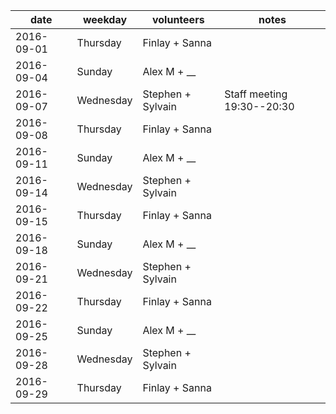 date|weekday|volunteers|notes
---|---|---|---
2016-09-01|Thursday|Finlay + Sanna|
2016-09-04|Sunday|Alex M + __|
2016-09-07|Wednesday|Stephen + Sylvain|Staff meeting 19:30--20:30
2016-09-08|Thursday|Finlay + Sanna|
2016-09-11|Sunday|Alex M + __|
2016-09-14|Wednesday|Stephen + Sylvain|
2016-09-15|Thursday|Finlay + Sanna|
2016-09-18|Sunday|Alex M + __|
2016-09-21|Wednesday|Stephen + Sylvain|
2016-09-22|Thursday|Finlay + Sanna|
2016-09-25|Sunday|Alex M + __|
2016-09-28|Wednesday|Stephen + Sylvain|
2016-09-29|Thursday|Finlay + Sanna|

